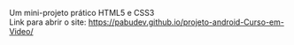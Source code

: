 Um mini-projeto prático HTML5 e CSS3 
<br>
Link para abrir o site: https://pabudev.github.io/projeto-android-Curso-em-Video/
